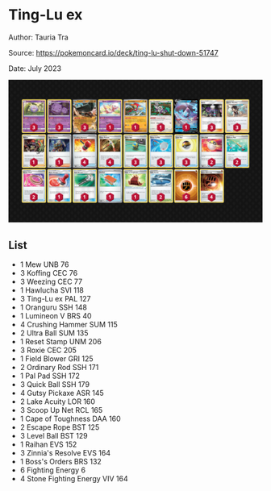 # Ting-Lu ex

Author: Tauria Tra

Source: <https://pokemoncard.io/deck/ting-lu-shut-down-51747>

Date: July 2023

![decklist](../../images/PAL/Ting-Lu%20ex/1-%20Ting-Lu%20ex.png)

## List

* 1 Mew UNB 76
* 3 Koffing CEC 76
* 3 Weezing CEC 77
* 1 Hawlucha SVI 118
* 3 Ting-Lu ex PAL 127
* 1 Oranguru SSH 148
* 1 Lumineon V BRS 40
* 4 Crushing Hammer SUM 115
* 2 Ultra Ball SUM 135
* 1 Reset Stamp UNM 206
* 3 Roxie CEC 205
* 1 Field Blower GRI 125
* 2 Ordinary Rod SSH 171
* 1 Pal Pad SSH 172
* 3 Quick Ball SSH 179
* 4 Gutsy Pickaxe ASR 145
* 2 Lake Acuity LOR 160
* 3 Scoop Up Net RCL 165
* 1 Cape of Toughness DAA 160
* 2 Escape Rope BST 125
* 3 Level Ball BST 129
* 1 Raihan EVS 152
* 3 Zinnia's Resolve EVS 164
* 1 Boss's Orders BRS 132
* 6 Fighting Energy 6
* 4 Stone Fighting Energy VIV 164
